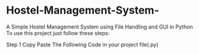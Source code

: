 # Hostel-Management-System-
A Simple Hostel Management System using File Handling and GUI in Python
To use this project just follow these steps:

Step 1
Copy Paste The Following Code in your project file(.py)
